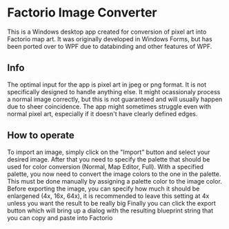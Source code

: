 # Factorio Image Converter
This is a Windows desktop app created for conversion of pixel art into Factorio map art.
It was originally developed in Windows Forms, but has been ported over to WPF due to databinding and other features of WPF.
## Info
The optimal input for the app is pixel art in jpeg or png format. It is not specifically designed to handle anything else.
It might ocassionaly process a normal image correctly, but this is not guaranteed and will usually happen due to sheer coincidence.
The app might sometimes struggle even with normal pixel art, especially if it doesn't have clearly defined edges. 
## How to operate
To import an image, simply click on the "Import" button and select your desired image.
After that you need to specify the palette that should be used for color conversion (Normal, Map Editor, Full).
With a specified palette, you now need to convert the image colors to the one in the palette. This must be done manually by assigning a palette color to the image color.
Before exporting the image, you can specify how much it should be enlargened (4x, 16x, 64x), it is recommended to leave this setting at 4x unless you want the result to be really big
Finally you can click the export button which will bring up a dialog with the resulting blueprint string that you can copy and paste into Factorio
